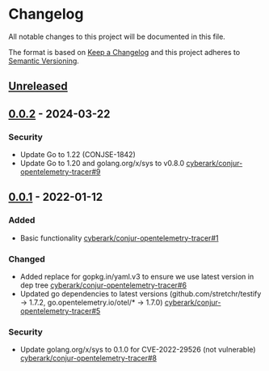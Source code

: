 # Changelog
All notable changes to this project will be documented in this file.

The format is based on [Keep a Changelog](http://keepachangelog.com/en/1.0.0/)
and this project adheres to [Semantic Versioning](http://semver.org/spec/v2.0.0.html).

## [Unreleased]

## [0.0.2] - 2024-03-22

### Security
- Update Go to 1.22 (CONJSE-1842)
- Update Go to 1.20 and golang.org/x/sys to v0.8.0
  [cyberark/conjur-opentelemetry-tracer#9](https://github.com/cyberark/conjur-opentelemetry-tracer/pull/9)

## [0.0.1] - 2022-01-12

### Added
- Basic functionality [cyberark/conjur-opentelemetry-tracer#1](https://github.com/cyberark/conjur-opentelemetry-tracer/pull/1)

### Changed
- Added replace for gopkg.in/yaml.v3 to ensure we use latest version in dep tree
  [cyberark/conjur-opentelemetry-tracer#6](https://github.com/cyberark/conjur-opentelemetry-tracer/pull/6)
- Updated go dependencies to latest versions (github.com/stretchr/testify -> 1.7.2, 
  go.opentelemetry.io/otel/* -> 1.7.0)
  [cyberark/conjur-opentelemetry-tracer#5](https://github.com/cyberark/conjur-opentelemetry-tracer/pull/5)

### Security
- Update golang.org/x/sys to 0.1.0 for CVE-2022-29526 (not vulnerable)
  [cyberark/conjur-opentelemetry-tracer#8](https://github.com/cyberark/conjur-opentelemetry-tracer/pull/8)

[Unreleased]: https://github.com/cyberark/secrets-provider-for-k8s/compare/v0.0.2...HEAD
[0.0.2]: https://github.com/cyberark/secrets-provider-for-k8s/compare/v0.0.1...v0.0.2
[0.0.1]: https://github.com/cyberark/secrets-provider-for-k8s/releases/tag/v0.0.1
